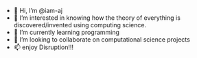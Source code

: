 - 👋 Hi, I’m @iam-aj
- 👀 I’m interested in knowing how the theory of everything is discovered/invented using computing science.
- 🌱 I’m currently learning programming
- 💞️ I’m looking to collaborate on computational science projects
- 📫 enjoy Disruption!!!

<!---
iam-aj/iam-aj is a ✨ special ✨ repository because its `README.md` (this file) appears on your GitHub profile.
You can click the Preview link to take a look at your changes.
--->
